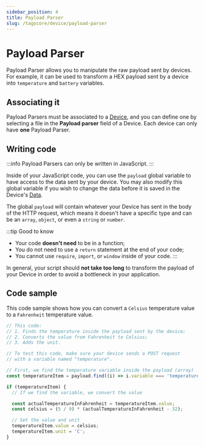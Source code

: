 ```yaml
---
sidebar_position: 4
title: Payload Parser
slug: /tagocore/device/payload-parser
---
```


# Payload Parser

Payload Parser allows you to manipulate the raw payload sent by devices. For example, it can be used to transform a HEX payload sent by a device into `temperature` and `battery` variables.

## Associating it

Payload Parsers must be associated to a [Device](/docs/tagocore/device), and you can define one by selecting a file in the **Payload parser** field of a Device. Each device can only have **one** Payload Parser.

## Writing code

:::info
Payload Parsers can only be written in JavaScript.
:::

Inside of your JavaScript code, you can use the `payload` global variable to have access to the data sent by your device. You may also modify this global variable if you wish to change the data before it is saved in the Device's [Data](/docs/tagocore/device/data.md).

The global `payload` will contain whatever your Device has sent in the body of the HTTP request, which means it doesn't have a specific type and can be an `array`, `object`, or even a `string` or `number`.

:::tip Good to know
- Your code **doesn't need** to be in a function;
- You do not need to use a `return` statement at the end of your code;
- You cannot use `require`, `import`, or `window` inside of your code.
:::

In general, your script should **not take too long** to transform the payload of your Device in order to avoid a bottleneck in your application.

## Code sample

This code sample shows how you can convert a `Celsius` temperature value to a `Fahrenheit` temperature value.

```js
// This code:
// 1. Finds the temperature inside the payload sent by the device;
// 2. Converts the value from Fahrenheit to Celsius;
// 3. Adds the unit.

// To test this code, make sure your device sends a POST request
// with a variable named "temperature".

// First, we find the temperature variable inside the payload (array)
const temperatureItem = payload.find((i) => i.variable === 'temperature');

if (temperatureItem) {
  // If we find the variable, we convert the value

  const actualTemperatureInFahrenheit = temperatureItem.value;
  const celsius = (5 / 9) * (actualTemperatureInFahrenheit - 32);

  // Set the value and unit
  temperatureItem.value = celsius;
  temperatureItem.unit = 'C';
}
```
